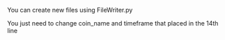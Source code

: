 You can create new files using FileWriter.py



You just need to change coin_name and timeframe that placed in the 14th line
